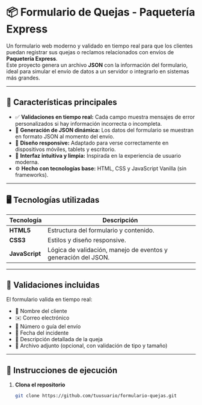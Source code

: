 # 📦 Formulario de Quejas - Paquetería Express

Un formulario web moderno y validado en tiempo real para que los clientes puedan registrar sus quejas o reclamos relacionados con envíos de **Paquetería Express**.  
Este proyecto genera un archivo **JSON** con la información del formulario, ideal para simular el envío de datos a un servidor o integrarlo en sistemas más grandes.

---

## 🚀 Características principales

- ✅ **Validaciones en tiempo real:** Cada campo muestra mensajes de error personalizados si hay información incorrecta o incompleta.  
- 🧩 **Generación de JSON dinámica:** Los datos del formulario se muestran en formato JSON al momento del envío.  
- 🎨 **Diseño responsive:** Adaptado para verse correctamente en dispositivos móviles, tablets y escritorio.  
- 💬 **Interfaz intuitiva y limpia:** Inspirada en la experiencia de usuario moderna.  
- ⚙️ **Hecho con tecnologías base:** HTML, CSS y JavaScript Vanilla (sin frameworks).

---

## 🖥️ Tecnologías utilizadas

| Tecnología | Descripción |
|-------------|-------------|
| **HTML5** | Estructura del formulario y contenido. |
| **CSS3** | Estilos y diseño responsive. |
| **JavaScript** | Lógica de validación, manejo de eventos y generación del JSON. |

---
## 🧠 Validaciones incluidas

El formulario valida en tiempo real:
- 🧍 Nombre del cliente  
- ✉️ Correo electrónico  
- 🚚 Número o guía del envío  
- 📅 Fecha del incidente  
- 📝 Descripción detallada de la queja  
- 📎 Archivo adjunto (opcional, con validación de tipo y tamaño)

---

## 🧰 Instrucciones de ejecución

1. **Clona el repositorio**
   ```bash
   git clone https://github.com/tuusuario/formulario-quejas.git


